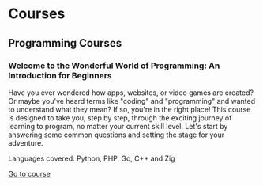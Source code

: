 # Courses

## Programming Courses

### Welcome to the Wonderful World of Programming: An Introduction for Beginners

Have you ever wondered how apps, websites, or video games are created? Or maybe you've heard terms like "coding" and "programming" and wanted to understand what they mean? If so, you're in the right place! This course is designed to take you, step by step, through the exciting journey of learning to program, no matter your current skill level. Let's start by answering some common questions and setting the stage for your adventure.

Languages covered: Python, PHP, Go, C++ and Zig

[Go to course](Welcome-to-the-World-of-Programming-An-Introduction-for-Beginners.md)
